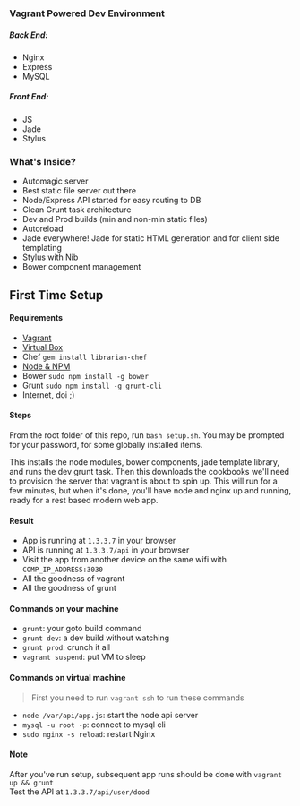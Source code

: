 ### Vagrant Powered Dev Environment
##### Back End:
- Nginx  
- Express  
- MySQL

##### Front End:
- JS  
- Jade  
- Stylus

### What's Inside?
- Automagic server
- Best static file server out there
- Node/Express API started for easy routing to DB
- Clean Grunt task architecture
- Dev and Prod builds (min and non-min static files)
- Autoreload
- Jade everywhere! Jade for static HTML generation and for client side templating
- Stylus with Nib
- Bower component management

## First Time Setup
#### Requirements
- [Vagrant](http://www.vagrantup.com/downloads.html)
- [Virtual Box](https://www.virtualbox.org/)
- Chef `gem install librarian-chef`
- [Node & NPM](http://nodejs.org/)
- Bower `sudo npm install -g bower`
- Grunt `sudo npm install -g grunt-cli`
- Internet, doi ;)

#### Steps
From the root folder of this repo, run `bash setup.sh`. You may be prompted for your password, for some globally installed items. 

This installs the node modules, bower components, jade template library, and runs the dev grunt task. Then this downloads the cookbooks we'll need to provision the server that vagrant is about to spin up. This will run for a few minutes, but when it's done, you'll have node and nginx up and running, ready for a rest based modern web app.

#### Result
- App is running at `1.3.3.7` in your browser
- API is running at `1.3.3.7/api` in your browser
- Visit the app from another device on the same wifi with `COMP_IP_ADDRESS:3030`
- All the goodness of vagrant
- All the goodness of grunt

#### Commands on your machine
- `grunt`: your goto build command
- `grunt dev`: a dev build without watching
- `grunt prod`: crunch it all
- `vagrant suspend`: put VM to sleep

#### Commands on virtual machine
> First you need to run `vagrant ssh` to run these commands  

- `node /var/api/app.js`: start the node api server
- `mysql -u root -p`: connect to mysql cli
- `sudo nginx -s reload`: restart Nginx

#### Note
After you've run setup, subsequent app runs should be done with `vagrant up && grunt`  
Test the API at `1.3.3.7/api/user/dood`
